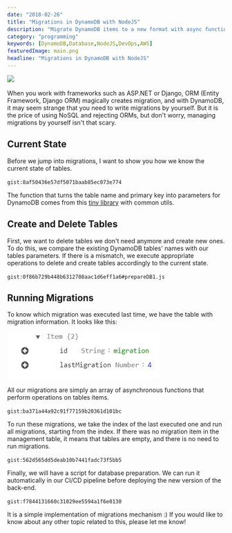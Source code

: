 ```yaml
---
date: "2018-02-26"
title: "Migrations in DynamoDB with NodeJS"
description: "Migrate DynamoDB items to a new format with async functions."
category: "programming"
keywords: [DynamoDB,Database,NodeJS,DevOps,AWS]
featuredImage: main.png
headline: "Migrations in DynamoDB with NodeJS"
---
```


![](/main.png)

When you work with frameworks such as ASP.NET or Django, ORM (Entity Framework, Django ORM) magically creates migration, and with DynamoDB, it may seem strange that you need to write migrations by yourself. But it is the price of using NoSQL and rejecting ORMs, but don't worry, managing migrations by yourself isn't that scary.

## Current State

Before we jump into migrations, I want to show you how we know the current state of tables. 

`gist:8af50436e57df5071baab85ec073e774`

The function that turns the table name and primary key into parameters for DynamoDB comes from this [tiny library](https://github.com/RodionChachura/awsdynamoutils) with common utils.

## Create and Delete Tables

First, we want to delete tables we don't need anymore and create new ones. To do this, we compare the existing DynamoDB tables' names with our tables parameters. If there is a mismatch, we execute appropriate operations to delete and create tables accordingly to the current state.

`gist:0f86b729b448b6312708aac1d6eff1a6#prepareDB1.js`

## Running Migrations

To know which migration was executed last time, we have the table with migration information. It looks like this:

![migration item](migration-item.png)

All our migrations are simply an array of asynchronous functions that perform operations on tables items.

`gist:ba371a44a92c91f77159b20361d101bc`

To run these migrations, we take the index of the last executed one and run all migrations, starting from the index. If there was no migration item in the management table, it means that tables are empty, and there is no need to run migrations.

`gist:562d565dd5deab10b7441fadc73f5bb5`

Finally, we will have a script for database preparation. We can run it automatically in our CI/CD pipeline before deploying the new version of the back-end.

`gist:f7844131660c31029ee5594a1f6e0130`

It is a simple implementation of migrations mechanism :) If you would like to know about any other topic related to this, please let me know!
